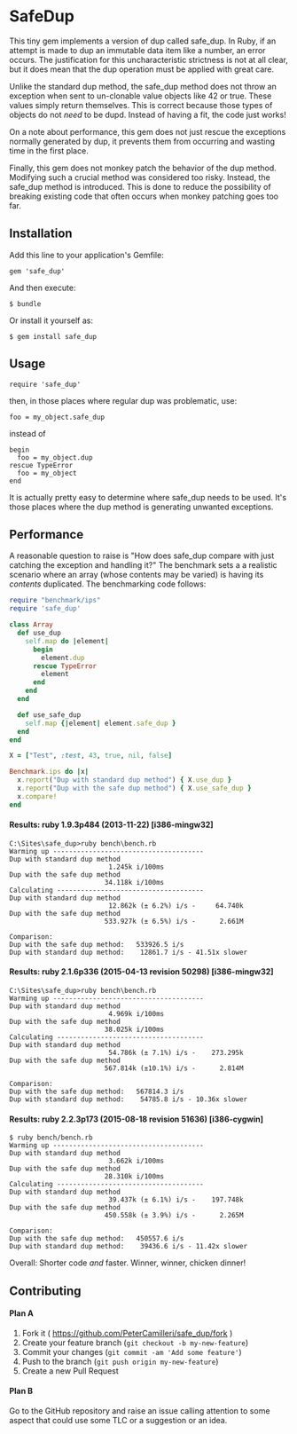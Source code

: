 # SafeDup

This tiny gem implements a version of dup called safe_dup. In Ruby, if an
attempt is made to dup an immutable data item like a number, an error occurs.
The justification for this uncharacteristic strictness is not at all clear, but
it does mean that the dup operation must be applied with great care.

Unlike the standard dup method, the safe\_dup method does not throw an
exception when sent to un-clonable value objects like 42 or true. These values
simply return themselves. This is correct because those types of objects do
not _need_ to be dupd. Instead of having a fit, the code just works!

On a note about performance, this gem does not just rescue the exceptions
normally generated by dup, it prevents them from occurring and wasting time
in the first place.

Finally, this gem does not monkey patch the behavior of the dup method.
Modifying such a crucial method was considered too risky. Instead, the
safe_dup method is introduced. This is done to reduce the possibility of
breaking existing code that often occurs when monkey patching goes too far.

## Installation

Add this line to your application's Gemfile:

    gem 'safe_dup'

And then execute:

    $ bundle

Or install it yourself as:

    $ gem install safe_dup

## Usage

    require 'safe_dup'

then, in those places where regular dup was problematic, use:

    foo = my_object.safe_dup

instead of

    begin
      foo = my_object.dup
    rescue TypeError
      foo = my_object
    end

It is actually pretty easy to determine where safe_dup needs to be used. It's
those places where the dup method is generating unwanted exceptions.

## Performance
A reasonable question to raise is "How does safe\_dup compare with just
catching the exception and handling it?" The benchmark sets a a realistic
scenario where an array (whose contents may be varied) is having its
_contents_ duplicated. The benchmarking code follows:

```ruby
require "benchmark/ips"
require 'safe_dup'

class Array
  def use_dup
    self.map do |element|
      begin
        element.dup
      rescue TypeError
        element
      end
    end
  end

  def use_safe_dup
    self.map {|element| element.safe_dup }
  end
end

X = ["Test", :test, 43, true, nil, false]

Benchmark.ips do |x|
  x.report("Dup with standard dup method") { X.use_dup }
  x.report("Dup with the safe dup method") { X.use_safe_dup }
  x.compare!
end
```

#### Results: ruby 1.9.3p484 (2013-11-22) [i386-mingw32]
    C:\Sites\safe_dup>ruby bench\bench.rb
    Warming up --------------------------------------
    Dup with standard dup method
                             1.245k i/100ms
    Dup with the safe dup method
                            34.118k i/100ms
    Calculating -------------------------------------
    Dup with standard dup method
                             12.862k (± 6.2%) i/s -     64.740k
    Dup with the safe dup method
                            533.927k (± 6.5%) i/s -      2.661M

    Comparison:
    Dup with the safe dup method:   533926.5 i/s
    Dup with standard dup method:    12861.7 i/s - 41.51x slower

#### Results: ruby 2.1.6p336 (2015-04-13 revision 50298) [i386-mingw32]
    C:\Sites\safe_dup>ruby bench\bench.rb
    Warming up --------------------------------------
    Dup with standard dup method
                             4.969k i/100ms
    Dup with the safe dup method
                            38.025k i/100ms
    Calculating -------------------------------------
    Dup with standard dup method
                             54.786k (± 7.1%) i/s -    273.295k
    Dup with the safe dup method
                            567.814k (±10.1%) i/s -      2.814M

    Comparison:
    Dup with the safe dup method:   567814.3 i/s
    Dup with standard dup method:    54785.8 i/s - 10.36x slower

#### Results: ruby 2.2.3p173 (2015-08-18 revision 51636) [i386-cygwin]
    $ ruby bench/bench.rb
    Warming up --------------------------------------
    Dup with standard dup method
                             3.662k i/100ms
    Dup with the safe dup method
                            28.310k i/100ms
    Calculating -------------------------------------
    Dup with standard dup method
                             39.437k (± 6.1%) i/s -    197.748k
    Dup with the safe dup method
                            450.558k (± 3.9%) i/s -      2.265M

    Comparison:
    Dup with the safe dup method:   450557.6 i/s
    Dup with standard dup method:    39436.6 i/s - 11.42x slower



Overall: Shorter code  _and_ faster. Winner, winner, chicken dinner!

## Contributing

#### Plan A

1. Fork it ( https://github.com/PeterCamilleri/safe_dup/fork )
2. Create your feature branch (`git checkout -b my-new-feature`)
3. Commit your changes (`git commit -am 'Add some feature'`)
4. Push to the branch (`git push origin my-new-feature`)
5. Create a new Pull Request

#### Plan B

Go to the GitHub repository and raise an issue calling attention to some
aspect that could use some TLC or a suggestion or an idea.

